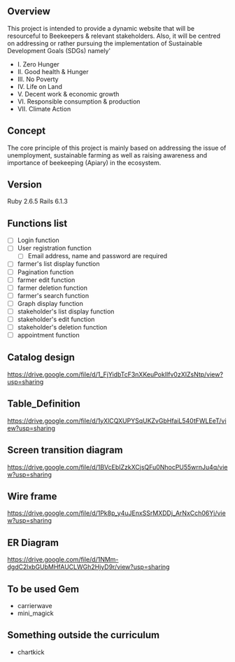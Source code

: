 ## Overview
This project is intended to provide a dynamic website
that will be resourceful to Beekeepers & relevant stakeholders.
Also, it will be centred on addressing or rather pursuing the implementation
of Sustainable Development Goals (SDGs) namely'
- I. Zero Hunger
- II. Good health & Hunger
- III. No Poverty
- IV. Life on Land
- V. Decent work & economic growth
- VI. Responsible consumption & production
- VII. Climate Action

## Concept
The core principle of this project is mainly based on addressing the issue of unemployment,
sustainable farming as well as raising awareness and importance of beekeeping (Apiary) in the ecosystem.

## Version
Ruby 2.6.5
Rails 6.1.3

## Functions list
- [ ] Login function
- [ ] User registration function
  - [ ] Email address, name and password are required
- [ ] farmer's list display function
- [ ] Pagination function
- [ ] farmer edit function
- [ ] farmer deletion function
- [ ] farmer's search function
- [ ] Graph display function
- [ ] stakeholder's list display function
- [ ] stakeholder's edit function
- [ ] stakeholder's deletion function
- [ ] appointment function

## Catalog design
https://drive.google.com/file/d/1_FjYidbTcF3nXKeuPoklIfv0zXIZsNtp/view?usp=sharing

## Table_Definition
https://drive.google.com/file/d/1yXlCQXUPYSqUKZvGbHfaiL540tFWLEeT/view?usp=sharing

## Screen transition diagram
https://drive.google.com/file/d/1BVcEbIZzkXCjsQFu0NhocPU55wrnJu4q/view?usp=sharing

## Wire frame
https://drive.google.com/file/d/1Pk8p_y4uJEnxSSrMXDDj_ArNxCch06Yj/view?usp=sharing

## ER Diagram
https://drive.google.com/file/d/1NMm-dgdC2lxbGUbMHfAUCLWGh2HjyD9r/view?usp=sharing

## To be used Gem
* carrierwave
* mini_magick

## Something outside the curriculum
* chartkick
